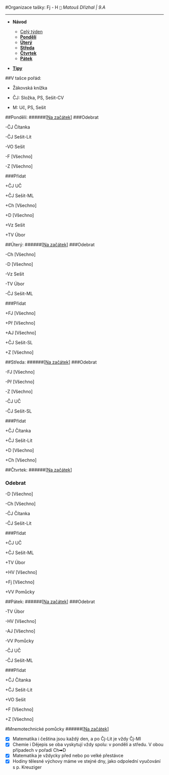 #Organizace tašky: Fj - H
`🍪`    *Matouš Dřízhal | 9.A*

*****

*   **Návod**
    *   [Celý týden](#v-tašce-pořád)
    *   **[Pondělí](#pondělí)**
    *   **[Úterý](#Úterý)**
    *   **[Středa](#středa)**
    *   **[Čtvrtek](#Čtvrtek)**
    *   **[Pátek](#pátek)**
    
*   **[Tipy](#mnemotechnické-pomůcky)**
    


##V tašce pořád:

- Žákovská knížka

- ČJ: Složka, PS, Sešit-CV

- M: Uč, PS, Sešit



##Pondělí:
######\[[Na začátek](#organizace-tašky-fj---h)\]
###Odebrat

-ČJ Čítanka

-ČJ Sešit-Lit

-VO Sešit

-F  [Všechno]

-Z  [Všechno]

###Přidat

+ČJ UČ

+ČJ Sešit-ML

+Ch [Všechno]

+D  [Všechno]

+Vz Sešit

+TV Úbor



##Úterý:
######\[[Na začátek](#organizace-tašky-fj---h)\]
###Odebrat

-Ch [Všechno]

-D  [Všechno]

-Vz Sešit

-TV Úbor

-ČJ Sešit-ML

###Přidat

+FJ [Všechno]

+Př [Všechno]

+AJ [Všechno]

+ČJ Sešit-SL

+Z  [Všechno]



##Středa:
######\[[Na začátek](#organizace-tašky-fj---h)\]
###Odebrat

-FJ [Všechno]

-Př [Všechno]

-Z  [Všechno]

-ČJ UČ

-ČJ Sešit-SL

###Přidat

+ČJ Čítanka

+ČJ Sešit-Lit

+D  [Všechno]

+Ch [Všechno] 



##Čtvrtek:
######\[[Na začátek](#organizace-tašky-fj---h)\]
### Odebrat

-D  [Všechno]

-Ch [Všechno]

-ČJ Čítanka

-ČJ Sešit-Lit

###Přidat

+ČJ UČ

+ČJ Sešit-ML

+TV Úbor

+HV [Všechno]

+Fj [Všechno]

+VV Pomůcky



##Pátek:
######\[[Na začátek](#organizace-tašky-fj---h)\]
###Odebrat

-TV Úbor

-HV [Všechno]

-AJ [Všechno]

-VV Pomůcky

-ČJ UČ

-ČJ Sešit-ML

###Přidat

+ČJ Čítanka

+ČJ Sešit-Lit

+VO Sešit

+F  [Všechno]

+Z  [Všechno]


#Mnemotechnické pomůcky
######\[[Na začátek](#organizace-tašky-fj---h)\]

- [x] Matematika i čeština jsou každý den, a po Čj-Lit je vždy Čj-Ml
- [x] Chemie i Dějepis se oba vyskytují vždy spolu: v pondělí a středu. V obou případech v pořadí Ch➡D
- [x] Matematika je vždycky před nebo po velké přestávce
- [x] Hodiny tělesné výchovy máme ve stejné dny, jako odpolední vyučování s p. Kreuziger
